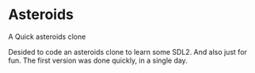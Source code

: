 # Asteroids
A Quick asteroids clone

Desided to code an asteroids clone to learn some SDL2. And also just for fun.
The first version was done quickly, in a single day.
